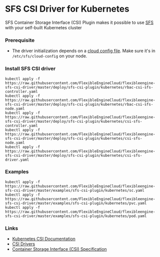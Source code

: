 # SFS CSI Driver for Kubernetes
SFS Container Storage Interface (CSI) Plugin makes it possible to use [SFS](https://docs.prod-cloud-ocb.orange-business.com/en-us/sfs/index.html) with your self-built Kubernetes cluster

### Prerequisite
 - The driver initialization depends on a [cloud config file](./deploy/cloud-config). Make sure it's in `/etc/sfs/cloud-config` on your node.

### Install SFS CSI driver

```
kubectl apply -f https://raw.githubusercontent.com/FlexibleEngineCloud/flexibleengine-sfs-csi-driver/master/deploy/sfs-csi-plugin/kubernetes/rbac-csi-sfs-controller.yaml
kubectl apply -f https://raw.githubusercontent.com/FlexibleEngineCloud/flexibleengine-sfs-csi-driver/master/deploy/sfs-csi-plugin/kubernetes/rbac-csi-sfs-node.yaml
kubectl apply -f https://raw.githubusercontent.com/FlexibleEngineCloud/flexibleengine-sfs-csi-driver/master/deploy/sfs-csi-plugin/kubernetes/csi-sfs-controller.yaml
kubectl apply -f https://raw.githubusercontent.com/FlexibleEngineCloud/flexibleengine-sfs-csi-driver/master/deploy/sfs-csi-plugin/kubernetes/csi-sfs-node.yaml
kubectl apply -f https://raw.githubusercontent.com/FlexibleEngineCloud/flexibleengine-sfs-csi-driver/master/deploy/sfs-csi-plugin/kubernetes/csi-sfs-driver.yaml
```

### Examples

```
kubectl apply -f https://raw.githubusercontent.com/FlexibleEngineCloud/flexibleengine-sfs-csi-driver/master/examples/sfs-csi-plugin/kubernetes/sc.yaml
kubectl apply -f https://raw.githubusercontent.com/FlexibleEngineCloud/flexibleengine-sfs-csi-driver/master/examples/sfs-csi-plugin/kubernetes/pvc.yaml
kubectl apply -f https://raw.githubusercontent.com/FlexibleEngineCloud/flexibleengine-sfs-csi-driver/master/examples/sfs-csi-plugin/kubernetes/pod.yaml
```

### Links
 - [Kubernetes CSI Documentation](https://kubernetes-csi.github.io/docs/Home.html)
 - [CSI Drivers](https://github.com/kubernetes-csi/drivers)
 - [Container Storage Interface (CSI) Specification](https://github.com/container-storage-interface/spec)
